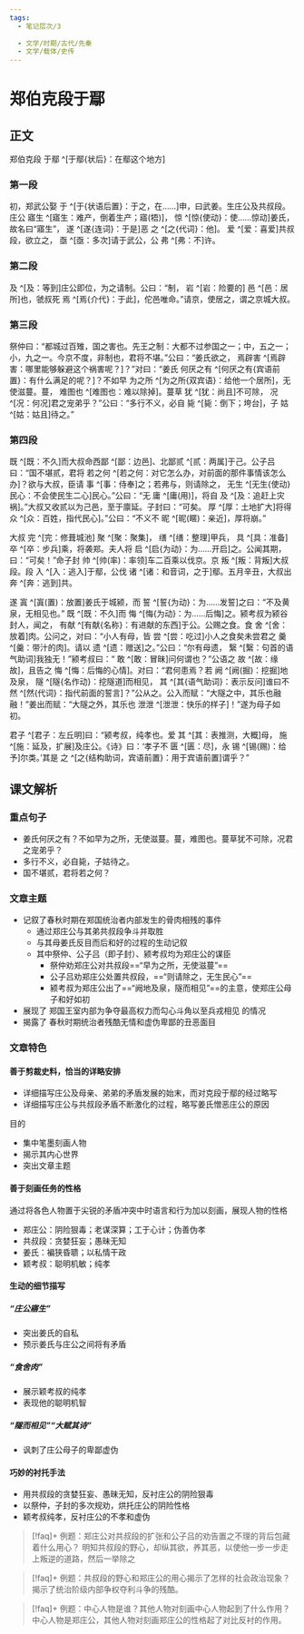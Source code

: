```yaml
---
tags:
  - 笔记层次/3
  
  - 文学/时期/古代/先秦
  - 文学/载体/史传
---
```



# 郑伯克段于鄢

## 正文
郑伯克段 于鄢 ^[于鄢{状后}：在鄢这个地方]

### 第一段

初，郑武公娶 于 ^[于{状语后置}：于之，在……]申，曰武姜。生庄公及共叔段。庄公 寤生 ^[寤生：难产，倒着生产；寤(牾)]， 惊 ^[惊{使动}：使……惊动]姜氏，故名曰“寤生”， 遂 ^[遂{连词}：于是]恶 之 ^[之{代词}：他]。 爱 ^[爱：喜爱]共叔段，欲立之， 亟 ^[亟：多次]请于武公，公 弗 ^[弗：不]许。

### 第二段

 及 ^[及：等到]庄公即位，为之请制。公曰：“制， 岩 ^[岩：险要的] 邑 ^[邑：居所]也，虢叔死 焉 ^[焉{介代}：于此]，佗邑唯命。”请京，使居之，谓之京城大叔。  

### 第三段

祭仲曰：“都城过百雉，国之害也。先王之制：大都不过参国之一；中，五之一；小，九之一。今京不度，非制也，君将不堪。”公曰：“姜氏欲之， 焉辟害 ^[焉辟害：哪里能够躲避这个祸害呢？]？”对曰：“姜氏 何厌之有 ^[何厌之有{宾语前置}：有什么满足的呢？]？不如早 为之所 ^[为之所{双宾语}：给他一个居所]，无使滋蔓。蔓， 难图也 ^[难图也：难以除掉]。蔓草 犹 ^[犹：尚且]不可除， 况 ^[况：何况]君之宠弟乎？”公曰：“多行不义，必自 毙 ^[毙：倒下；垮台]，子 姑 ^[姑：姑且]待之。”

### 第四段

 既 ^[既：不久]而大叔命西鄙 ^[鄙：边邑]、北鄙贰 ^[贰：两属]于己。公子吕曰：“国不堪贰，君将 若之何 ^[若之何：对它怎么办，对前面的那件事情该怎么办]？欲与大叔，臣请 事 ^[事：侍奉]之；若弗与，则请除之， 无生 ^[无生{使动}民心：不会使民生二心]民心。”公曰：“无 庸 ^[庸(用)]，将自 及 ^[及：追赶上灾祸]。”大叔又收贰以为己邑，至于廪延。子封曰：“可矣。 厚 ^[厚：土地扩大]将得 众 ^[众：百姓，指代民心]。”公曰：“不义不 昵 ^[昵(䁥)：亲近]，厚将崩。”


大叔 完 ^[完：修葺城池] 聚 ^[聚：聚集]， 缮 ^[缮：整理]甲兵， 具 ^[具：准备] 卒 ^[卒：步兵]乘，将袭郑。夫人将 启 ^[启{为动}：为……开启]之。公闻其期，曰：“可矣！”命子封 帅 ^[帅(率)：率领]车二百乘以伐京。京 叛 ^[叛：背叛]大叔段。段 入 ^[入：逃入]于鄢，公伐 诸 ^[诸：和音词，之于]鄢。五月辛丑，大叔出 奔 ^[奔：逃到]共。


遂 寘 ^[寘(置)：放置]姜氏于城颍，而 誓 ^[誓{为动}：为……发誓]之曰：“不及黄泉，无相见也。” 既 ^[既：不久]而 悔 ^[悔{为动}：为……后悔]之。颍考叔为颍谷封人，闻之， 有献 ^[有献{名称}：有进献的东西]于公。公赐之食。食 舍 ^[舍：放着]肉。公问之，对曰：“小人有母，皆 尝 ^[尝：吃过]小人之食矣未尝君之 羹 ^[羹：带汁的肉]。请以 遗 ^[遗：赠送]之。”公曰：“尔有母遗， 繄 ^[繄：句首的语气助词]我独无！”颍考叔曰：“ 敢 ^[敢：冒昧]问何谓也？”公语之 故 ^[故：缘故]，且告之 悔 ^[悔：后悔的心情]。对曰：“君何患焉？若 阙 ^[阙(掘)：挖掘]地及泉， 隧 ^[隧{名作动}：挖隧道]而相见， 其 ^[其{语气助词}：表示反问]谁曰不 然 ^[然{代词}：指代前面的誓言]？”公从之。公入而赋：“大隧之中，其乐也融融！”姜出而赋：“大隧之外，其乐也 泄泄 ^[泄泄：快乐的样子]！”遂为母子如初。


 君子 ^[君子：左丘明]曰：“颍考叔，纯孝也。爱 其 ^[其：表推测，大概]母， 施 ^[施：延及，扩展]及庄公。《诗》曰：‘孝子不 匮 ^[匮：尽]，永 锡 ^[锡(赐)：给予]尔类。’其是 之 ^[之{结构助词，宾语前置}：用于宾语前置]谓乎？”

## 课文解析

### 重点句子

- 姜氏何厌之有？不如早为之所，无使滋蔓。蔓，难图也。蔓草犹不可除，况君之宠弟乎？
- 多行不义，必自毙，子姑待之。
- 国不堪贰，君将若之何？

### 文章主题
- 记叙了春秋时期在郑国统治者内部发生的骨肉相残的事件
	- 通过郑庄公与其弟共叔段争斗并取胜
	- 与其母姜氏反目而后和好的过程的生动记叙
	- 其中祭仲、公子吕（即子封）、颍考叔均为郑庄公的谋臣
		- 祭仲劝郑庄公对共叔段==“早为之所，无使滋蔓”==
		- 公子吕劝郑庄公处置共叔段，==“则请除之，无生民心”==
		- 颍考叔为郑庄公出了==“阙地及泉，隧而相见”==的主意，使郑庄公母子和好如初
- 展现了   郑国王室内部为争夺最高权力而勾心斗角以至兵戎相见   的情况
- 揭露了   春秋时期统治者残酷无情和虚伪卑鄙的丑恶面目   


### 文章特色

#### 善于剪裁史料，恰当的详略安排
- 详细描写庄公及母亲、弟弟的矛盾发展的始末，而对克段于鄢的经过略写
- 详细描写庄公与共叔段矛盾不断激化的过程，略写姜氏憎恶庄公的原因

目的
- 集中笔墨刻画人物
- 揭示其内心世界
- 突出文章主题

#### 善于刻画任务的性格

 通过将各色人物置于尖锐的矛盾冲突中时语言和行为加以刻画，展现人物的性格
- 郑庄公：阴险狠毒；老谋深算；工于心计；伪善伪孝
- 共叔段：贪婪狂妄；愚昧无知
- 姜氏：褊狭昏聩；以私情干政
- 颖考叔：聪明机敏；纯孝

#### 生动的细节描写
##### “庄公寤生”
- 突出姜氏的自私
- 预示姜氏与庄公之间将有矛盾
##### “食舍肉”
- 展示颖考叔的纯孝
- 表现他的聪明机智
##### “隧而相见”“大赋其诗”

- 讽刺了庄公母子的卑鄙虚伪

#### 巧妙的衬托手法

- 用共叔段的贪婪狂妄、愚昧无知，反衬庄公的阴险狠毒
- 以祭仲，子封的多次规劝，烘托庄公的阴险性格
- 颖考叔纯孝，反衬庄公的不孝和虚伪


>[!faq]+  例题：郑庄公对共叔段的扩张和公子吕的劝告置之不理的背后包藏着什么用心？
>明知共叔段的野心，却纵其欲，养其恶，以使他一步一步走上叛逆的道路，然后一举除之

>[!faq]+  例题：共叔段的野心和郑庄公的用心揭示了怎样的社会政治现象？
>揭示了统治阶级内部争权夺利斗争的残酷。

>[!faq]+  例题：中心人物是谁？其他人物对刻画中心人物起到了什么作用？
>中心人物是郑庄公，其他人物对刻画郑庄公的性格起了对比反衬的作用。